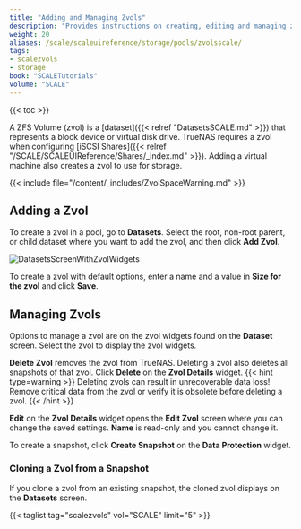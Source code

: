 ```yaml
---
title: "Adding and Managing Zvols"
description: "Provides instructions on creating, editing and managing zvols."
weight: 20
aliases: /scale/scaleuireference/storage/pools/zvolsscale/
tags: 
- scalezvols
- storage
book: "SCALETutorials"
volume: "SCALE"
---
```


{{< toc >}}

A ZFS Volume (zvol) is a [dataset]({{< relref "DatasetsSCALE.md" >}}) that represents a block device or virtual disk drive.
TrueNAS requires a zvol when configuring [iSCSI Shares]({{< relref "/SCALE/SCALEUIReference/Shares/_index.md" >}}). Adding a virtual machine also creates a zvol to use for storage.

{{< include file="/content/_includes/ZvolSpaceWarning.md" >}}

## Adding a Zvol

To create a zvol in a pool, go to **Datasets**. Select the root, non-root parent, or child dataset where you want to add the zvol, and then click **Add Zvol**.

![DatasetsScreenWithZvolWidgets](/images/SCALE/Datasets/DatasetsScreenWithZvolWidgets.png "Dataset Tree Table and Zvol Widgets")

To create a zvol with default options, enter a name and a value in **Size for the zvol** and click **Save**.

## Managing Zvols

Options to manage a zvol are on the zvol widgets found on the **Dataset** screen. Select the zvol to display the zvol widgets.

**Delete Zvol** removes the zvol from TrueNAS. Deleting a zvol also deletes all snapshots of that zvol. Click **Delete** on the **Zvol Details** widget.
{{< hint type=warning >}}
Deleting zvols can result in unrecoverable data loss!
Remove critical data from the zvol or verify it is obsolete before deleting a zvol.
{{< /hint >}}

**Edit** on the **Zvol Details** widget opens the **Edit Zvol** screen where you can change the saved settings. **Name** is read-only and you cannot change it.

To create a snapshot, click **Create Snapshot** on the **Data Protection** widget.

### Cloning a Zvol from a Snapshot

If you clone a zvol from an existing snapshot, the cloned zvol displays on the **Datasets** screen.

{{< taglist tag="scalezvols" vol="SCALE" limit="5" >}}